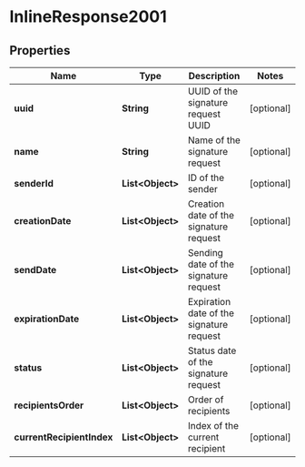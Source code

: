 # InlineResponse2001

## Properties
Name | Type | Description | Notes
------------ | ------------- | ------------- | -------------
**uuid** | **String** | UUID of the signature request UUID |  [optional]
**name** | **String** | Name of the signature request |  [optional]
**senderId** | **List&lt;Object&gt;** | ID of the sender |  [optional]
**creationDate** | **List&lt;Object&gt;** | Creation date of the signature request |  [optional]
**sendDate** | **List&lt;Object&gt;** | Sending date of the signature request |  [optional]
**expirationDate** | **List&lt;Object&gt;** | Expiration date of the signature request |  [optional]
**status** | **List&lt;Object&gt;** | Status date of the signature request |  [optional]
**recipientsOrder** | **List&lt;Object&gt;** | Order of recipients |  [optional]
**currentRecipientIndex** | **List&lt;Object&gt;** | Index of the current recipient |  [optional]
